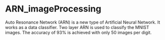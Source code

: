 # ARN_imageProcessing
Auto Resonance Network (ARN) is a new type of Artificial Neural Network.  It works as a data classifier. Two layer ARN is used to classify the MNIST images. The accuracy of 93% is achieved with only 50 images per digit.
